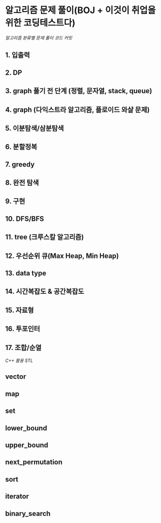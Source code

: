 # 알고리즘 문제 풀이(BOJ + 이것이 취업을 위한 코딩테스트다)

*알고리즘 분류별 문제 풀이 코드 커밋*

## 1. 입출력
## 2. DP
## 3. graph 풀기 전 단계 (정렬, 문자열, stack, queue)
## 4. graph (다익스트라 알고리즘, 플로이드 와샬 문제)
## 5. 이분탐색/삼분탐색
## 6. 분할정복
## 7. greedy
## 8. 완전 탐색
## 9. 구현
## 10. DFS/BFS
## 11. tree (크루스칼 알고리즘)
## 12. 우선순위 큐(Max Heap, Min Heap)
## 13. data type
## 14. 시간복잡도 & 공간복잡도
## 15. 자료형
## 16. 투포인터
## 17. 조합/순열

*C++ 활용 STL*

## vector <br>
## map <br>
## set <br>
## lower_bound <br>
## upper_bound <br>
## next_permutation <br>
## sort <br>
## iterator <br>
## binary_search <br>
